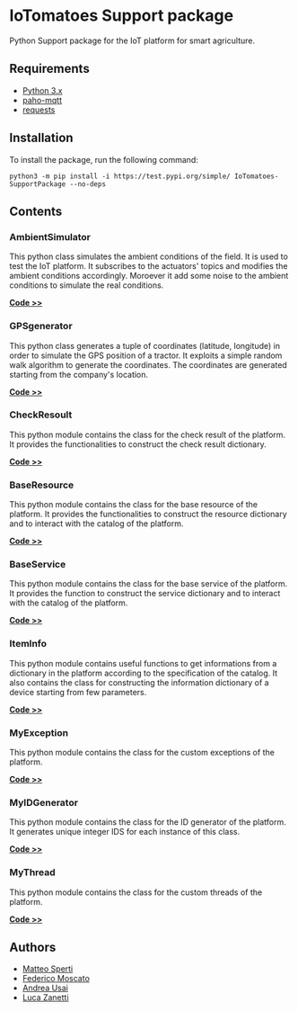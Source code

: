# IoTomatoes Support package

Python Support package for the IoT platform for smart agriculture.

## Requirements

- [Python 3.x](https://www.python.org/)
- [paho-mqtt](https://www.eclipse.org/paho/index.php?page=clients/python/index.php)
- [requests](https://requests.readthedocs.io/en/latest/#)

## Installation

To install the package, run the following command:

    python3 -m pip install -i https://test.pypi.org/simple/ IoTomatoes-SupportPackage --no-deps


## Contents

### AmbientSimulator

This python class simulates the ambient conditions of the field. It is used to test the IoT platform.
It subscribes to the actuators' topics and modifies the ambient conditions accordingly.
Moroever it add some noise to the ambient conditions to simulate the real conditions.

**[Code >>](https://github.com/Matteo-Sperti/IoTomatoes_SupportPackage/src/AmbientSimulator.py)**

### GPSgenerator

This python class generates a tuple of coordinates (latitude, longitude) in order to simulate the GPS position of a tractor. It exploits a simple random walk algorithm to generate the coordinates. The coordinates are generated starting from the company's location.

**[Code >>](https://github.com/Matteo-Sperti/IoTomatoes_SupportPackage/src/GPSgenerator.py)**

### CheckResoult

This python module contains the class for the check result of the platform. It provides the functionalities to construct the check result dictionary.

**[Code >>](https://github.com/Matteo-Sperti/IoTomatoes_SupportPackage/src/CheckResult.py)**

### BaseResource

This python module contains the class for the base resource of the platform. It provides the functionalities to construct the resource dictionary and to interact with the catalog of the platform. 

**[Code >>](https://github.com/Matteo-Sperti/IoTomatoes_SupportPackage/src/BaseResource.py)**

### BaseService

This python module contains the class for the base service of the platform. It provides the function to construct the service dictionary and to interact with the catalog of the platform.

**[Code >>](https://github.com/Matteo-Sperti/IoTomatoes_SupportPackage/src/BaseService.py)**

### ItemInfo

This python module contains useful functions to get informations from a dictionary in the platform according to the specification of the catalog.
It also contains the class for constructing the information dictionary of a device starting from few parameters.

**[Code >>](https://github.com/Matteo-Sperti/IoTomatoes_SupportPackage/src/ItemInfo.py)**

### MyException

This python module contains the class for the custom exceptions of the platform.

**[Code >>](https://github.com/Matteo-Sperti/IoTomatoes_SupportPackage/src/MyException.py)**

### MyIDGenerator

This python module contains the class for the ID generator of the platform.
It generates unique integer IDS for each instance of this class.

**[Code >>](https://github.com/Matteo-Sperti/IoTomatoes_SupportPackage/src/MyIDGenerator.py)**

### MyThread

This python module contains the class for the custom threads of the platform.

**[Code >>](https://github.com/Matteo-Sperti/IoTomatoes_SupportPackage/src/MyThread.py)**

## Authors

- [Matteo Sperti](https://github.com/Matteo-Sperti)
- [Federico Moscato](https://github.com/JMFede)
- [Andrea Usai](https://github.com/Andrechief98)
- [Luca Zanetti](https://github.com/lucazanett)

